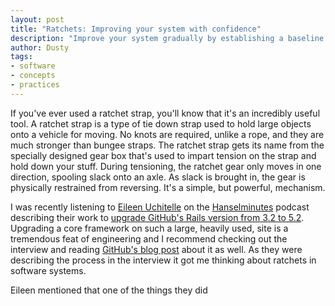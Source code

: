 ```yaml
---
layout: post
title: "Ratchets: Improving your system with confidence"
description: "Improve your system gradually by establishing a baseline and never going back"
author: Dusty
tags:
- software
- concepts
- practices
---
```


If you've ever used a ratchet strap, you'll know that it's an incredibly useful tool. A ratchet strap is 
a type of tie down strap used to hold large objects onto a vehicle for moving. No knots are required,
unlike a rope, and they are much stronger than bungee straps. The ratchet strap gets its name from the
specially designed gear box that's used to impart tension on the strap and hold down your stuff. During
tensioning, the ratchet gear only moves in one direction, spooling slack onto an axle. As slack is brought
in, the gear is physically restrained from reversing. It's a simple, but powerful, mechanism.

I was recently listening to [Eileen Uchitelle][0] on the [Hanselminutes][1] podcast describing their work
to [upgrade GitHub's Rails version from 3.2 to 5.2][2]. Upgrading a core framework on such a large,
heavily used, site is a tremendous feat of engineering and I recommend checking out the interview and
reading [GitHub's blog post][3] about it as well. As they were describing the process in the interview it
got me thinking about ratchets in software systems.

Eileen mentioned that one of the things they did 


[0]: https://twitter.com/eileencodes
[1]: https://www.hanselminutes.com
[2]: https://www.hanselminutes.com/657/upgrading-github-and-improving-rails-with-eileen-uchitelle
[3]: https://githubengineering.com/upgrading-github-from-rails-3-2-to-5-2/
